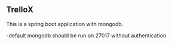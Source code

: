 ## TrelloX

This is a spring boot application with mongodb.

-default mongodb should be run on 27017 without authentication

